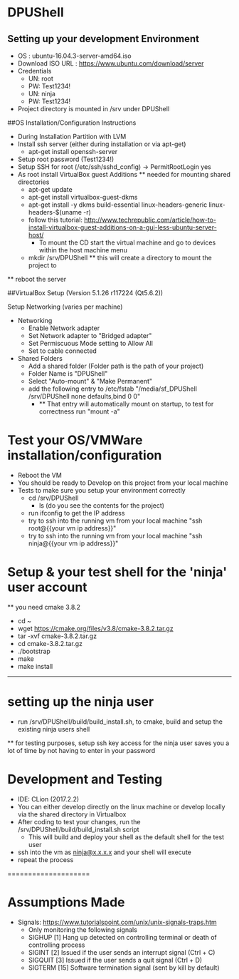 # DPUShell

## Setting up your development Environment

- OS : ubuntu-16.04.3-server-amd64.iso
- Download ISO URL : https://www.ubuntu.com/download/server
- Credentials
    - UN: root
    - PW: Test1234!
    - UN: ninja
    - PW: Test1234!
- Project directory is mounted in /srv under DPUShell

##OS Installation/Configuration Instructions

- During Installation Partition with LVM
- Install ssh server (either during installation or via apt-get)
    - apt-get install openssh-server 
- Setup root password (Test1234!)
- Setup SSH for root (/etc/ssh/sshd_config) -> PermitRootLogin yes
- As root install VirtualBox guest Additions ** needed for mounting shared directories 
    - apt-get update
    - apt-get install virtualbox-guest-dkms
    - apt-get install -y dkms build-essential linux-headers-generic linux-headers-$(uname -r)
    - follow this tutorial: http://www.techrepublic.com/article/how-to-install-virtualbox-guest-additions-on-a-gui-less-ubuntu-server-host/
        - To mount the CD start the virtual machine and go to devices within the host machine menu
    - mkdir /srv/DPUShell ** this will create a directory to mount the project to 

** reboot the server

##VirtualBox Setup (Version 5.1.26 r117224 (Qt5.6.2))

Setup Networking (varies per machine)
 
- Networking 
    - Enable Network adapter
    - Set Network adapter to "Bridged adapter"
    - Set Permiscuous Mode setting to Allow All
    - Set to cable connected
- Shared Folders
    - Add a shared folder (Folder path is the path of your project)
    - Folder Name is "DPUShell"
    - Select "Auto-mount" & "Make Permanent"
    - add the following entry to /etc/fstab "/media/sf_DPUShell /srv/DPUShell none defaults,bind 0 0"
        - ** That entry will automatically mount on startup, to test for correctness run "mount -a" 

# Test your OS/VMWare installation/configuration
- Reboot the VM 
- You should be ready to Develop on this project from your local machine
- Tests to make sure you setup your environment correctly
    - cd /srv/DPUShell
        - ls (do you see the contents for the project)
    - run ifconfig to get the IP address
    - try to ssh into the running vm from your local machine "ssh root@{{your vm ip address}}"
    - try to ssh into the running vm from your local machine "ssh ninja@{{your vm ip address}}"
   
   
# Setup & your test shell for the 'ninja' user account

** you need cmake 3.8.2

- cd ~
- wget https://cmake.org/files/v3.8/cmake-3.8.2.tar.gz
- tar -xvf cmake-3.8.2.tar.gz
- cd cmake-3.8.2.tar.gz
- ./bootstrap
- make
- make install

--- 

# setting up the ninja user
- run /srv/DPUShell/build/build_install.sh, to cmake, build and setup the existing ninja users shell

** for testing purposes, setup ssh key access for the ninja user saves you a lot of time by not having to enter in your password

# Development and Testing

- IDE: CLion (2017.2.2)
- You can either develop directly on the linux machine or develop locally via the shared directory in Virtualbox
- After coding to test your changes, run the /srv/DPUShell/build/build_install.sh script
    - This will build and deploy your shell as the default shell for the test user
- ssh into the vm as ninja@x.x.x.x and your shell will execute
- repeat the process


====================
# Assumptions Made

- Signals: https://www.tutorialspoint.com/unix/unix-signals-traps.htm
    - Only monitoring the following signals
    - SIGHUP	[1]	Hang up detected on controlling terminal or death of controlling process
    - SIGINT	[2]	Issued if the user sends an interrupt signal (Ctrl + C)
    - SIGQUIT	[3]	Issued if the user sends a quit signal (Ctrl + D)
    - SIGTERM	[15]	Software termination signal (sent by kill by default)


 




      







